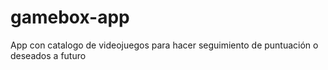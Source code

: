 # gamebox-app
App con catalogo de videojuegos para hacer seguimiento de puntuación o deseados a futuro
